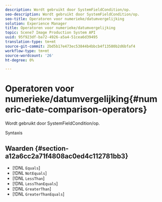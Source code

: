 ```yaml
---
description: Wordt gebruikt door SystemFieldCondition/op.
seo-description: Wordt gebruikt door SystemFieldCondition/op.
seo-title: Operatoren voor numerieke/datumvergelijking
solution: Experience Manager
title: Operatoren voor numerieke/datumvergelijking
topic: Scene7 Image Production System API
uuid: 95f923df-ba72-4926-a5a4-51cea6d39495
translation-type: tm+mt
source-git-commit: 2bd5b17e473ec53844b4bbcb4f13580b2d6bfaf4
workflow-type: tm+mt
source-wordcount: '26'
ht-degree: 0%

---
```



# Operatoren voor numerieke/datumvergelijking{#numeric-date-comparison-operators}

Wordt gebruikt door SystemFieldCondition/op.

Syntaxis

## Waarden {#section-a12a6cc2a71f4808ac0ed4c112781bb3}

* [!DNL `Equals`]
* [!DNL `NotEquals`]
* [!DNL `LessThan`]
* [!DNL `LessThanEquals`]
* [!DNL `GreaterThan`]
* [!DNL `GreaterThanEquals`]

